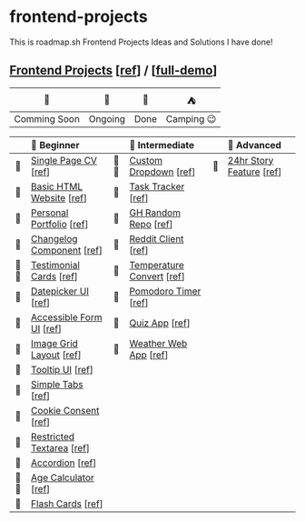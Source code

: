 # frontend-projects

This is roadmap.sh Frontend Projects Ideas and Solutions I have done!

## [Frontend Projects][Frontend Projects] [[ref][ref-frontend]] / [[full-demo][full-demo]]

|      🚩      |   🎪    |  🎉  |       ⛺       |
| :----------: | :-----: | :--: | :------------: |
| Comming Soon | Ongoing | Done | Camping :wink: |

|      | 🌱 Beginner                                                                      |      | 🍃 Intermediate                                                                      |     | 🍁 Advanced                                                             |
| :--: | :------------------------------------------------------------------------------- | :--: | :----------------------------------------------------------------------------------- | :-: | :---------------------------------------------------------------------- |
|  🎉  | [Single Page CV][demo-single-page-cv] [[ref][ref-single-page-cv]]                | 🎉⛺ | [Custom Dropdown][demo-custom-dropdown] [[ref][ref-custom-dropdown]]                 | 🚩  | [24hr Story Feature][demo-stories-feature] [[ref][ref-stories-feature]] |
|  🎉  | [Basic HTML Website][demo-basic-html-website] [[ref][ref-basic-html-website]]    |  🎪  | [Task Tracker][demo-task-tracker-js] [[ref][ref-task-tracker-js]]                    |     |
|  🎉  | [Personal Portfolio][demo-personal-portfolio] [[ref][ref-personal-portfolio]]    |  🎉  | [GH Random Repo][demo-github-random-repo] [[ref][ref-github-random-repo]]            |     |
|  🎉  | [Changelog Component][demo-changelog-component] [[ref][ref-changelog-component]] |  🚩  | [Reddit Client][demo-reddit-client] [[ref][ref-reddit-client]]                       |     |
| 🎉⛺ | [Testimonial Cards][demo-testimonial-cards] [[ref][ref-testimonial-cards]]       |  🎉  | [Temperature Convert][demo-temperature-converter] [[ref][ref-temperature-converter]] |     |
|  🎉  | [Datepicker UI][demo-datepicker-ui] [[ref][ref-datepicker-ui]]                   |  🚩  | [Pomodoro Timer][demo-pomodoro-timer] [[ref][ref-pomodoro-timer]]                    |     |
|  🎉  | [Accessible Form UI][demo-accessible-form-ui] [[ref][ref-accessible-form-ui]]    |  🚩  | [Quiz App][demo-quiz-app] [[ref][ref-quiz-app]]                                      |     |
|  🎉  | [Image Grid Layout][demo-image-grid] [[ref][ref-image-grid]]                     |  🚩  | [Weather Web App][demo-weather-app] [[ref][ref-weather-app]]                         |     |
|  🎉  | [Tooltip UI][demo-tooltip-ui] [[ref][ref-tooltip-ui]]                            |      |                                                                                      |     |
|  🎉  | [Simple Tabs][demo-simple-tabs] [[ref][ref-simple-tabs]]                         |      |                                                                                      |     |
|  🎉  | [Cookie Consent][demo-cookie-consent] [[ref][ref-cookie-consent]]                |      |                                                                                      |     |
|  🎉  | [Restricted Textarea][demo-restricted-textarea] [[ref][ref-restricted-textarea]] |      |                                                                                      |     |
|  🎉  | [Accordion][demo-accordion] [[ref][ref-accordion]]                               |      |                                                                                      |     |
| 🎉⛺ | [Age Calculator][demo-age-calculator] [[ref][ref-age-calculator]]                |      |                                                                                      |     |
|  🎉  | [Flash Cards][demo-flash-cards] [[ref][ref-flash-cards]]                         |      |                                                                                      |     |

[Frontend Projects]: https://github.com/Pine1611/frontend-projects/blob/main/README.md
[ref-frontend]: https://roadmap.sh/frontend/projects
[full-demo]: https://pine1611.github.io/frontend-projects
[ref-single-page-cv]: https://roadmap.sh/projects/single-page-cv
[demo-single-page-cv]: https://pine1611.github.io/frontend-projects/01-single-page-cv/public
[ref-basic-html-website]: https://roadmap.sh/projects/basic-html-website
[demo-basic-html-website]: https://pine1611.github.io/frontend-projects/02-basic-html-website/public
[ref-personal-portfolio]: https://roadmap.sh/projects/portfolio-website
[demo-personal-portfolio]: https://pine1611.github.io/frontend-projects/03-personal-portfolio/public
[ref-changelog-component]: https://roadmap.sh/projects/changelog-component
[demo-changelog-component]: https://pine1611.github.io/frontend-projects/04-changelog-component/public
[ref-testimonial-cards]: https://roadmap.sh/projects/testimonial-cards
[demo-testimonial-cards]: https://pine1611.github.io/frontend-projects/05-testimonial-cards/public
[ref-datepicker-ui]: https://roadmap.sh/projects/datepicker-ui
[demo-datepicker-ui]: https://pine1611.github.io/frontend-projects/06-datepicker-ui/public
[ref-accessible-form-ui]: https://roadmap.sh/projects/accessible-form-ui
[demo-accessible-form-ui]: https://pine1611.github.io/frontend-projects/07-accessible-form-ui/public
[ref-image-grid]: https://roadmap.sh/projects/image-grid
[demo-image-grid]: https://pine1611.github.io/frontend-projects/08-image-grid-layout/public
[ref-tooltip-ui]: https://roadmap.sh/projects/tooltip-ui
[demo-tooltip-ui]: https://pine1611.github.io/frontend-projects/09-tooltip-ui/public
[ref-simple-tabs]: https://roadmap.sh/projects/simple-tabs
[demo-simple-tabs]: https://pine1611.github.io/frontend-projects/10-simple-tabs/public
[ref-cookie-consent]: https://roadmap.sh/projects/cookie-consent
[demo-cookie-consent]: https://pine1611.github.io/frontend-projects/11-cookie-consent/public
[ref-restricted-textarea]: https://roadmap.sh/projects/restricted-textarea
[demo-restricted-textarea]: https://pine1611.github.io/frontend-projects/12-restricted-textarea/public
[ref-accordion]: https://roadmap.sh/projects/accordion
[demo-accordion]: https://pine1611.github.io/frontend-projects/13-accordion/public
[ref-age-calculator]: https://roadmap.sh/projects/age-calculator
[demo-age-calculator]: https://pine1611.github.io/frontend-projects/14-age-calculator/public
[ref-flash-cards]: https://roadmap.sh/projects/flash-cards
[demo-flash-cards]: https://pine1611.github.io/frontend-projects/15-flash-cards/public
[ref-custom-dropdown]: https://roadmap.sh/projects/custom-dropdown
[demo-custom-dropdown]: https://pine1611.github.io/frontend-projects/16-custom-dropdown/public
[ref-task-tracker-js]: https://roadmap.sh/projects/task-tracker-js
[demo-task-tracker-js]: https://pine1611.github.io/frontend-projects/
[ref-github-random-repo]: https://roadmap.sh/projects/github-random-repo
[demo-github-random-repo]: https://pine1611.github.io/frontend-projects/18-random-repository-gh/public
[ref-reddit-client]: https://roadmap.sh/projects/reddit-client
[demo-reddit-client]: https://pine1611.github.io/frontend-projects/
[ref-temperature-converter]: https://roadmap.sh/projects/temperature-converter
[demo-temperature-converter]: https://pine1611.github.io/frontend-projects/20-temperature-converter/public
[ref-pomodoro-timer]: https://roadmap.sh/projects/pomodoro-timer
[demo-pomodoro-timer]: https://pine1611.github.io/frontend-projects/
[ref-quiz-app]: https://roadmap.sh/projects/quiz-app
[demo-quiz-app]: https://pine1611.github.io/frontend-projects/
[ref-weather-app]: https://roadmap.sh/projects/weather-app
[demo-weather-app]: https://pine1611.github.io/frontend-projects/
[ref-stories-feature]: https://roadmap.sh/projects/stories-feature
[demo-stories-feature]: https://pine1611.github.io/frontend-projects/
